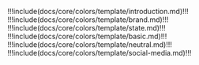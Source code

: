 !!!include(docs/core/colors/template/introduction.md)!!!
!!!include(docs/core/colors/template/brand.md)!!!
!!!include(docs/core/colors/template/state.md)!!!
!!!include(docs/core/colors/template/basic.md)!!!
!!!include(docs/core/colors/template/neutral.md)!!!
!!!include(docs/core/colors/template/social-media.md)!!!
